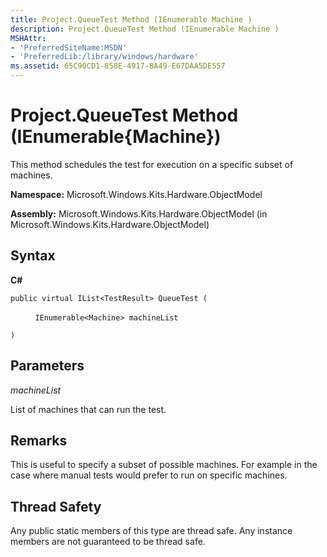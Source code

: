 ```yaml
---
title: Project.QueueTest Method (IEnumerable Machine )
description: Project.QueueTest Method (IEnumerable Machine )
MSHAttr:
- 'PreferredSiteName:MSDN'
- 'PreferredLib:/library/windows/hardware'
ms.assetid: 65C90CD1-858E-4917-8A49-E67DAA5DE557
---
```


# Project.QueueTest Method (IEnumerable{Machine})


This method schedules the test for execution on a specific subset of machines.

**Namespace:** Microsoft.Windows.Kits.Hardware.ObjectModel

**Assembly:** Microsoft.Windows.Kits.Hardware.ObjectModel (in Microsoft.Windows.Kits.Hardware.ObjectModel)

## <span id="Syntax"></span><span id="syntax"></span><span id="SYNTAX"></span>Syntax


**C#**

`public virtual IList<TestResult> QueueTest (`

          `IEnumerable<Machine> machineList`

`)`

## <span id="Parameters"></span><span id="parameters"></span><span id="PARAMETERS"></span>Parameters


*machineList*

List of machines that can run the test.

## <span id="Remarks"></span><span id="remarks"></span><span id="REMARKS"></span>Remarks


This is useful to specify a subset of possible machines. For example in the case where manual tests would prefer to run on specific machines.

## <span id="Thread_Safety"></span><span id="thread_safety"></span><span id="THREAD_SAFETY"></span>Thread Safety


Any public static members of this type are thread safe. Any instance members are not guaranteed to be thread safe.

 

 






